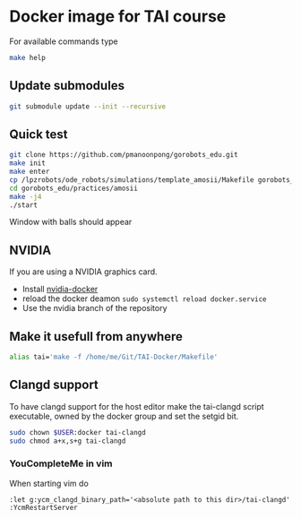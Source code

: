 # Docker image for TAI course

For available commands type
``` bash
make help
```

## Update submodules
```bash
git submodule update --init --recursive
```

## Quick test

``` bash
git clone https://github.com/pmanoonpong/gorobots_edu.git
make init
make enter
cp /lpzrobots/ode_robots/simulations/template_amosii/Makefile gorobots_edu/practices/amosii
cd gorobots_edu/practices/amosii
make -j4
./start
```
Window with balls should appear

## NVIDIA
If you are using a NVIDIA graphics card.
- Install [nvidia-docker](https://github.com/NVIDIA/nvidia-docker)
- reload the docker deamon `sudo systemctl reload docker.service`
- Use the nvidia branch of the repository

## Make it usefull from anywhere
``` bash
alias tai='make -f /home/me/Git/TAI-Docker/Makefile'
```

## Clangd support
	
To have clangd support for the host editor make the tai-clangd script executable,
owned by the docker group and set the setgid bit.
``` bash
sudo chown $USER:docker tai-clangd
sudo chmod a+x,s+g tai-clangd
```

### YouCompleteMe in vim
When starting vim do
``` vimscript
:let g:ycm_clangd_binary_path='<absolute path to this dir>/tai-clangd'
:YcmRestartServer
```

